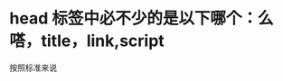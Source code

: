 # head 标签中必不少的是以下哪个：么嗒，title，link,script
按照标准来说<title>是必须需要的标签，但是浏览器因为很多前端编码并不规范，所以在没有的情况下有时并不影响，或者是再删除<title>之后，只是加载之前的缓存界面；
但是<meta>是编码说明，删去会有很大麻烦，但是理论上来说，你如果是按照该浏览器默认的编码方式的文档，则不会有错。
所以仅仅是理论上来说，<title>是必要的。